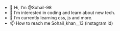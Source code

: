 - 👋 Hi, I’m @Sohail-98
- 👀 I’m interested in coding and learn about new tech.
- 🌱 I’m currently learning css, js and more.
- 📫 How to reach me Sohail_khan__13 (instagram id)

<!---
Sohail-98/Sohail-98 is a ✨ special ✨ repository because its `README.md` (this file) appears on your GitHub profile.
You can click the Preview link to take a look at your changes.
--->
